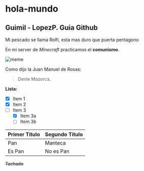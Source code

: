 # hola-mundo
## Guimil - LopezP. Guia Github

Mi pescado se llama Rolfi, esta mas duro que puerta pentagono

En mi server de *Minecraft* practicamos el **comunismo**.

![meme](https://i.redd.it/b9gbqn1czkp21.jpg)

Como dijo la Juan Manuel de Rosas:

> Denle Mazorca.


__Lista:__
- [X] Item 1
- [X] Item 2
- [ ] Item 3
   - [X] Item 3a
   - [ ] Item 3b
   
Primer Título | Segundo Título
------------ | -------------
Pan | Manteca
Es Pan | No es Pan

~~Tachado~~

